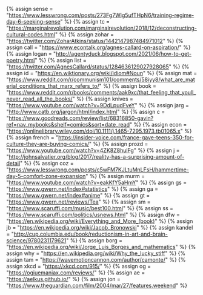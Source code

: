 {%	assign sense = "https://www.lesswrong.com/posts/273Fg7Wig5ufTHpN6/training-regime-day-6-seeking-sense"	%}
{%	assign tc = "https://marginalrevolution.com/marginalrevolution/2018/12/deconstructing-cultural-codes.html"	%}
{%	assign zohar = "https://twitter.com/ZoharAtkins/status/1442147987484971012"	%}
{%	assign call = "https://www.econtalk.org/agnes-callard-on-aspiration/"		%}
{%	assign logan = "http://agentyduck.blogspot.com/2021/06/how-to-get-poetry.html"	%}
{%	assign list = "https://twitter.com/AgnesCallard/status/1284636129027928065"		%}
{%	assign id = "https://en.wiktionary.org/wiki/idiom#Noun"		%}
{%	assign mat = "https://www.reddit.com/r/communism101/comments/58iyy8/what_are_material_conditions_that_marx_refers_to/"		%}
{%	assign book = "https://www.reddit.com/r/books/comments/aak9xc/that_feeling_that_youll_never_read_all_the_books/"		%}
{%	assign knives = "https://www.youtube.com/watch?v=9DdLpudFveY"		%}
{%	assign jarg = "http://www.catb.org/jargon/html/index.html"		%}
{%	assign c = "https://www.goodreads.com/review/list/68316850-gavin?ref=nav_mybooks&shelf=comics&sort=date_read"	%}
{%	assign econ = "https://onlinelibrary.wiley.com/doi/10.1111/j.1465-7295.1973.tb01065.x"		%}
{%	assign french = "https://insider-voice.com/france-gave-teens-350-for-culture-they-are-buying-comics/"		%}
{%	assign prozd = "https://www.youtube.com/watch?v=4ZK8Z8hulFg"	%}
{%	assign j = "http://johnsalvatier.org/blog/2017/reality-has-a-surprising-amount-of-detail"	%}
{%	assign coz = "https://www.lesswrong.com/posts/c5wFM7KJLtuMnLFsH/hammertime-day-5-comfort-zone-expansion"	%}
{%	assign murm = "https://www.youtube.com/watch?v=eakKfY5aHmY"	%}
{%	assign gs = "https://www.gwern.net/index#statistics"	%}
{%	assign ga = "https://www.gwern.net/index#anime"	%}
{%	assign gt = "https://www.gwern.net/reviews/Tea"	%}
{%	assign sm = "https://www.scaruffi.com/music/best100.html"	%}
{%	assign ss = "https://www.scaruffi.com/politics/usnews.html"	%}
{%	assign dfw = "https://en.wikipedia.org/wiki/Everything_and_More_(book)"	%}
{%	assign jb = "https://en.wikipedia.org/wiki/Jacob_Bronowski"		%}
{%	assign kandel = "http://cup.columbia.edu/book/reductionism-in-art-and-brain-science/9780231179621"	%}
{%	assign borg = "https://en.wikipedia.org/wiki/Jorge_Luis_Borges_and_mathematics"		%}
{%	assign why = "https://en.wikipedia.org/wiki/Why_the_lucky_stiff"		%}
{%	assign tam = "https://wavemotioncannon.com/author/camonte/"		%}
{% assign xkcd = "https://xkcd.com/915/"		%}
{% assign og = "https://ogiuemaniax.com/reviews/"		%}
{% assign ae = "https://aelkus.github.io/"		%}
{% assign jon = "https://www.theguardian.com/film/2004/mar/27/features.weekend"	%}